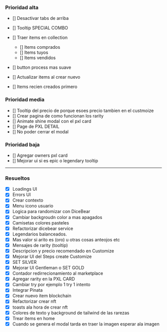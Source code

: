 ### Prioridad alta

- [] Desactivar tabs de arriba
- [] Tooltip SPECIAL COMBO

- [] Traer items en collection

  - [] Items comprados
  - [] Items tuyos
  - [] Items vendidos

- [] button process mas suave
- [] Actualizar items al crear nuevo
- [] Items recien creados primero

### Prioridad media

- [] Tooltip del precio de porque esoes precio tambien en el custmoize
- [] Crear pagina de como funcionan los rarity
- [] Animate shine modal con el pxl card
- [] Page de PXL DETAIL
- [] No poder cerrar el modal

### Prioridad baja

- [] Agregar owners pxl card
- [] Mejorar ui si es epic o legendary tooltip

---

### Resueltos

- [x] Loadings UI
- [x] Errors UI
- [x] Crear contexto
- [x] Menu icono usuario
- [x] Logica para randomizar con DiceBear
- [x] Cambiar backgroudn color a mas apagados
- [x] Camisetas colores pasteles
- [x] Refactorizar dicebear service
- [x] Legendarios balanceados.
- [x] Mas valor si arito es (oro) u otras cosas anteojos etc
- [x] Mensajes de rarity (tooltip)
- [x] Descripcion y precio recomendado en Customize
- [x] Mejorar UI del Steps create Customize
- [x] SET SILVER
- [x] Mejorar UI Gentleman o SET GOLD
- [x] Contador redirrecionamiento al marketplace
- [x] Agregar rarity en la PXL CARD
- [x] Cambiar try por ejemplo 1 try 1 intento
- [x] Integrar Pinata
- [x] Crear nuevo item blockchain
- [x] Refactorizar crear nft
- [x] toasts ala hora de crear nft
- [x] Colores de texto y background de tailwind de las rarezas
- [x] Trear items en home
- [x] Cuando se genera el modal tarda en traer la imagen esperar ala imagen
